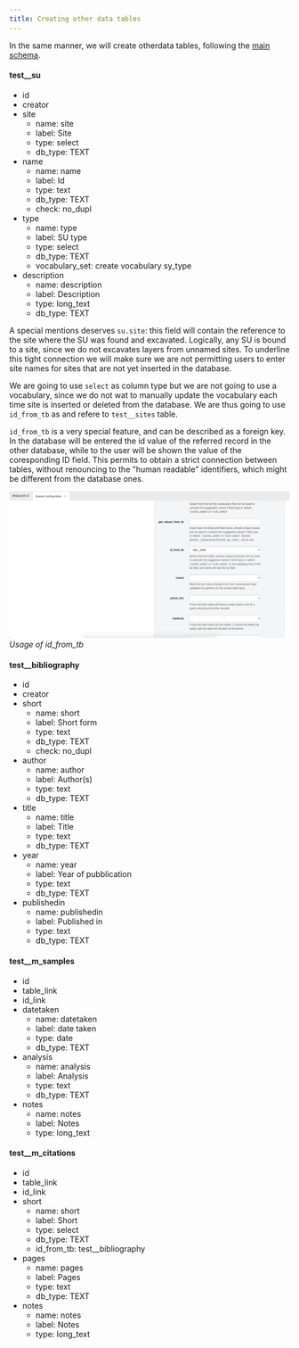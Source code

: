 ```yaml
---
title: Creating other data tables
---
```



In the same manner, we will create otherdata tables, following the [main schema](/design/).

#### test__su
- id
- creator
- site
    - name: site
    - label: Site
    - type: select
    - db_type: TEXT
- name
    - name: name
    - label: Id
    - type: text
    - db_type: TEXT
    - check: no_dupl
- type
    - name: type
    - label: SU type
    - type: select
    - db_type: TEXT
    - vocabulary_set: create vocabulary sy_type
- description
    - name: description
    - label: Description
    - type: long_text
    - db_type: TEXT

A special mentions deserves `su.site`: this field will contain the reference to the site
where the SU was found and excavated. Logically, any SU is bound to a site, since we do
not excavates layers from unnamed sites. To underline this tight connection we will make sure
we are not permitting users to enter site names for sites that are not yet inserted in the database.

We are going to use `select` as column type but we are not going to use a vocabulary, since we do not
wat to manually update the vocabulary each time  site is inserted or deleted from the database.
We are thus going to use `id_from_tb` as and refere to `test__sites` table.

`id_from_tb` is a very special feature, and can be described as a foreign key. In the database
will be entered the id value of the referred record in the other database, while to the
user will be shown the value of the coresponding ID field. This permits to obtain a strict connection
between tables, without renouncing to the "human readable" identifiers, which might be different
from the database ones.

![screenshot](./../images/setup/id_from_tb_usage.png "Usage of id_from_tb") 
*Usage of id_from_tb*

#### test__bibliography
- id
- creator
- short
    - name: short
    - label: Short form
    - type: text
    - db_type: TEXT
    - check: no_dupl
- author
    - name: author
    - label: Author(s)
    - type: text
    - db_type: TEXT
- title
    - name: title
    - label: Title
    - type: text
    - db_type: TEXT
- year
    - name: year
    - label: Year of pubblication
    - type: text
    - db_type: TEXT
- publishedin
    - name: publishedin
    - label: Published in
    - type: text
    - db_type: TEXT

#### test__m_samples
- id
- table_link
- id_link
- datetaken
    - name: datetaken
    - label: date taken
    - type: date
    - db_type: TEXT
- analysis
    - name: analysis
    - label: Analysis
    - type: text
    - db_type: TEXT
- notes
    - name: notes
    - label: Notes
    - type: long_text

#### test__m_citations
- id
- table_link
- id_link
- short
    - name: short
    - label: Short
    - type: select
    - db_type: TEXT
    - id_from_tb: test__bibliography
- pages
    - name: pages
    - label: Pages
    - type: text
    - db_type: TEXT
- notes
    - name: notes
    - label: Notes
    - type: long_text
